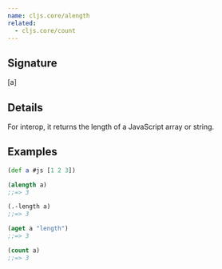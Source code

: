 ```yaml
---
name: cljs.core/alength
related:
  - cljs.core/count
---
```


## Signature
[a]


## Details

For interop, it returns the length of a JavaScript array or string.


## Examples

```clj
(def a #js [1 2 3])

(alength a)
;;=> 3

(.-length a)
;;=> 3

(aget a "length")
;;=> 3

(count a)
;;=> 3
```